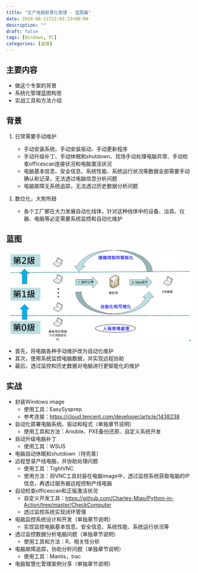 ```yaml
---
title: "生产电脑智慧化管理 - 蓝图篇"
date: 2020-08-11T22:03:23+08:00
description: ""
draft: false
tags: [Windows, PC]
categories: [运维]
---
```

主要内容
---
- 做这个专案的背景
- 系统化管理蓝图构思
- 实战工具和方法介绍
<!--more-->

背景
---

1. 日常需要手动维护
    
    - 手动安装系统、手动安装驱动、手动更新程序
    - 手动升级补丁、手动休眠和shutdown、现场手动处理电脑异常、手动检查officescan连接状况和电脑激活状况
    - 电脑基本信息、安全信息、系统性能、系统运行状况等数据全部需要手动确认和记录，无法透过电脑信息分析问题
    - 电脑故障无系统追踪，无法透过历史数据分析问题

2. 数位化，大势所趋
    
    - 各个工厂都在大力发展自动化线体，针对这种线体中的设备、治具、仪器、电脑等必定需要系统监控和自动化维护

蓝图
---

![blueprint](https://github.com/Charles-Miao/blog/blob/master/static/Host-PC-Monitoring/blueprint.PNG?raw=true)

- 首先，将电脑各种手动维护改为自动化维护
- 其次，使用系统监控电脑数据，并实现远程协助
- 最后，透过监控和历史数据对电脑进行更智能化的维护

实战
---

- 封装Windows image
    - 使用工具：EasySysprep
    - 参考连接：https://cloud.tencent.com/developer/article/1438238
- 自动化部署电脑系统、驱动和程式（单独章节说明）
    - 使用工具和方法：Ansible、PXE备份还原、自定义系统开发
- 自动升级电脑补丁
    - 使用工具：WSUS
- 电脑自动休眠和shutdown（待完善）
- 远程登录产线电脑，并协助处理问题
    - 使用工具：TightVNC
    - 使用方法：将VNC工具封装在电脑image中，透过监控系统获取电脑的IP信息，再透过服务器远程控制产线电脑
- 自动检查officescan和正版激活状况
    - 自定义开发工具：https://github.com/Charles-Miao/Python-in-Action/tree/master/CheckComputer
    - 透过监控系统实现闭环管理
- 电脑监控系统设计和开发（单独章节说明）
    - 实现监控电脑基本信息、安全信息、系统性能、系统运行状况等
- 透过监控数据分析电脑问题（单独章节说明）
    - 使用工具和方法：R，相关性分析
- 电脑故障追踪，协助分析问题（单独章节说明）
    - 使用工具：Mantis，trac
- 电脑智慧化管理案例分享（单独章节说明）


